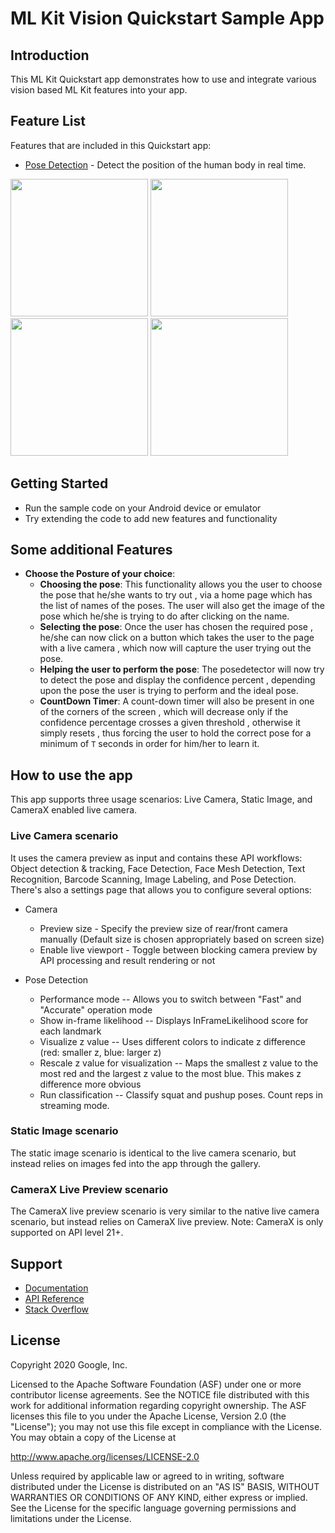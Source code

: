 # ML Kit Vision Quickstart Sample App

## Introduction

This ML Kit Quickstart app demonstrates how to use and integrate various vision based ML Kit features into your app.

## Feature List

Features that are included in this Quickstart app:

* [Pose Detection](https://developers.google.com/ml-kit/vision/pose-detection/android) - Detect the position of the human body in real time.


<img src="../screenshots/quickstart-picker.png" width="220"/> <img src="../screenshots/quickstart-image-labeling.png" width="220"/> <img src="../screenshots/quickstart-object-detection.png" width="220"/> <img src="../screenshots/quickstart-pose-detection.png" width="220"/>

## Getting Started

* Run the sample code on your Android device or emulator
* Try extending the code to add new features and functionality
## Some additional Features
* **Choose the Posture of your choice**:
    * **Choosing the pose**: This functionality allows you the user to choose the pose that he/she wants to try out , via a home page which has the list of names of the poses. The user will also get the image of the pose which he/she is trying to do after clicking on the name.
    * **Selecting the pose**: Once the user has chosen the required pose , he/she can now click on a button which takes the user to the page with a live camera , which now will capture the user trying out the pose.
    * **Helping the user to perform the pose**: The posedetector will now try to detect the pose and display the confidence percent , depending upon the pose the user is trying to perform and the ideal pose.
    * **CountDown Timer**: A count-down timer will also be present in one of the corners of the screen , which will decrease only if the confidence percentage crosses a given threshold , otherwise it simply resets , thus forcing the user to hold the correct pose for a minimum of `T` seconds in order for him/her to learn it.
## How to use the app

This app supports three usage scenarios: Live Camera, Static Image, and CameraX enabled live camera.

### Live Camera scenario
It uses the camera preview as input and contains these API workflows: Object detection & tracking, Face Detection, Face Mesh Detection, Text Recognition, Barcode Scanning, Image Labeling, and Pose Detection. There's also a settings page that allows you to configure several options:
* Camera
    * Preview size - Specify the preview size of rear/front camera manually (Default size is chosen appropriately based on screen size)
    * Enable live viewport - Toggle between blocking camera preview by API processing and result rendering or not

* Pose Detection
    * Performance mode -- Allows you to switch between "Fast" and "Accurate" operation mode
    * Show in-frame likelihood -- Displays InFrameLikelihood score for each landmark
    * Visualize z value -- Uses different colors to indicate z difference (red: smaller z, blue: larger z)
    * Rescale z value for visualization -- Maps the smallest z value to the most red and the largest z value to the most blue. This makes z difference more obvious
    * Run classification -- Classify squat and pushup poses. Count reps in streaming mode.

### Static Image scenario
The static image scenario is identical to the live camera scenario, but instead relies on images fed into the app through the gallery.

### CameraX Live Preview scenario
The CameraX live preview scenario is very similar to the native live camera scenario, but instead relies on CameraX live preview. Note: CameraX is only supported on API level 21+.

## Support

* [Documentation](https://developers.google.com/ml-kit/guides)
* [API Reference](https://developers.google.com/ml-kit/reference/android)
* [Stack Overflow](https://stackoverflow.com/questions/tagged/google-mlkit)

## License

Copyright 2020 Google, Inc.

Licensed to the Apache Software Foundation (ASF) under one or more contributor
license agreements.  See the NOTICE file distributed with this work for
additional information regarding copyright ownership.  The ASF licenses this
file to you under the Apache License, Version 2.0 (the "License"); you may not
use this file except in compliance with the License.  You may obtain a copy of
the License at

  http://www.apache.org/licenses/LICENSE-2.0

Unless required by applicable law or agreed to in writing, software
distributed under the License is distributed on an "AS IS" BASIS, WITHOUT
WARRANTIES OR CONDITIONS OF ANY KIND, either express or implied.  See the
License for the specific language governing permissions and limitations under
the License.
